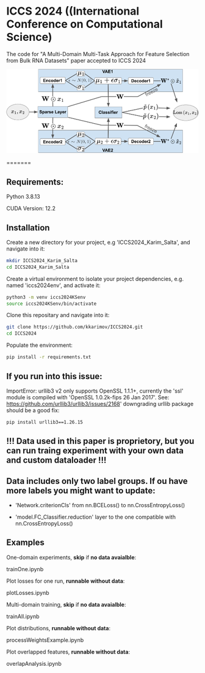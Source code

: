 # ICCS 2024 ((International Conference on Computational Science)
The code for "A Multi-Domain Multi-Task Approach for Feature Selection from Bulk RNA Datasets" paper accepted to  ICCS 2024 

![Logo](https://github.com/kkarimov/ICCS2024/blob/main/diagram.png)

=======

## Requirements:
Python 3.8.13

CUDA Version: 12.2

## Installation

Create a new directory for your project, e.g 'ICCS2024_Karim_Salta', and navigate into it:
```bash
mkdir ICCS2024_Karim_Salta
cd ICCS2024_Karim_Salta
```
Create a virtual environment to isolate your project dependencies, e.g. named 'iccs2024env', and activate it:
```bash
python3 -m venv iccs2024KSenv
source iccs2024KSenv/bin/activate
```
Clone this repositary and navigate into it:
```bash
git clone https://github.com/kkarimov/ICCS2024.git
cd ICCS2024
```
Populate the environment:
```bash
pip install -r requirements.txt
```
## If you run into this issue:
ImportError: urllib3 v2 only supports OpenSSL 1.1.1+, currently the 'ssl' module is compiled with 'OpenSSL 1.0.2k-fips  26 Jan 2017'. See: https://github.com/urllib3/urllib3/issues/2168' downgrading urllib package should be a good fix:
```bash
pip install urllib3==1.26.15
```

## !!! Data used in this paper is proprietory, but you can run traing experiment with your own data and custom dataloader !!!


## Data includes only two label groups. If ou have more labels you might want to update:

 - 'Network.criterionCls' from nn.BCELoss() to nn.CrossEntropyLoss()

 - 'model.FC_Classifier.reduction' layer to the one compatible with nn.CrossEntropyLoss()


## Examples

One-domain experiments, __skip__ if __no data avaialble__:

trainOne.ipynb

Plot losses for one run, __runnable without data__:

plotLosses.ipynb

Multi-domain training, __skip__ if __no data avaialble__:

trainAll.ipynb

Plot distributions, __runnable without data__:

processWeightsExample.ipynb

Plot overlapped features, __runnable without data__:

overlapAnalysis.ipynb
